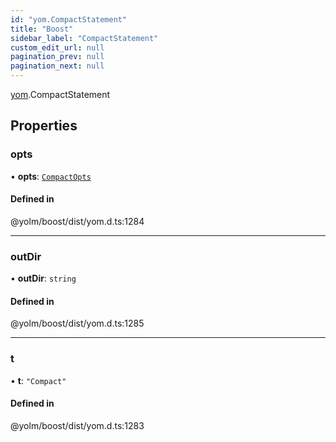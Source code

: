 ```yaml
---
id: "yom.CompactStatement"
title: "Boost"
sidebar_label: "CompactStatement"
custom_edit_url: null
pagination_prev: null
pagination_next: null
---
```


[yom](../namespaces/yom.md).CompactStatement

## Properties

### opts

• **opts**: [`CompactOpts`](yom.CompactOpts.md)

#### Defined in

@yolm/boost/dist/yom.d.ts:1284

___

### outDir

• **outDir**: `string`

#### Defined in

@yolm/boost/dist/yom.d.ts:1285

___

### t

• **t**: ``"Compact"``

#### Defined in

@yolm/boost/dist/yom.d.ts:1283
